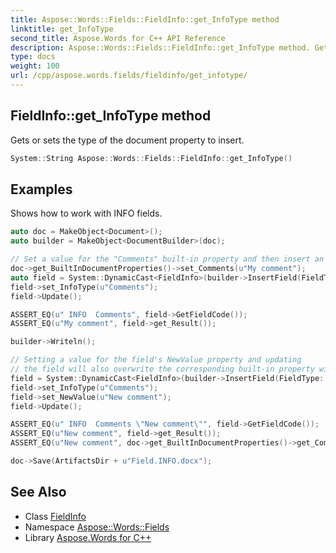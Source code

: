 ```yaml
---
title: Aspose::Words::Fields::FieldInfo::get_InfoType method
linktitle: get_InfoType
second_title: Aspose.Words for C++ API Reference
description: Aspose::Words::Fields::FieldInfo::get_InfoType method. Gets or sets the type of the document property to insert in C++.
type: docs
weight: 100
url: /cpp/aspose.words.fields/fieldinfo/get_infotype/
---
```

## FieldInfo::get_InfoType method


Gets or sets the type of the document property to insert.

```cpp
System::String Aspose::Words::Fields::FieldInfo::get_InfoType()
```


## Examples



Shows how to work with INFO fields. 
```cpp
auto doc = MakeObject<Document>();
auto builder = MakeObject<DocumentBuilder>(doc);

// Set a value for the "Comments" built-in property and then insert an INFO field to display that property's value.
doc->get_BuiltInDocumentProperties()->set_Comments(u"My comment");
auto field = System::DynamicCast<FieldInfo>(builder->InsertField(FieldType::FieldInfo, true));
field->set_InfoType(u"Comments");
field->Update();

ASSERT_EQ(u" INFO  Comments", field->GetFieldCode());
ASSERT_EQ(u"My comment", field->get_Result());

builder->Writeln();

// Setting a value for the field's NewValue property and updating
// the field will also overwrite the corresponding built-in property with the new value.
field = System::DynamicCast<FieldInfo>(builder->InsertField(FieldType::FieldInfo, true));
field->set_InfoType(u"Comments");
field->set_NewValue(u"New comment");
field->Update();

ASSERT_EQ(u" INFO  Comments \"New comment\"", field->GetFieldCode());
ASSERT_EQ(u"New comment", field->get_Result());
ASSERT_EQ(u"New comment", doc->get_BuiltInDocumentProperties()->get_Comments());

doc->Save(ArtifactsDir + u"Field.INFO.docx");
```

## See Also

* Class [FieldInfo](../)
* Namespace [Aspose::Words::Fields](../../)
* Library [Aspose.Words for C++](../../../)
